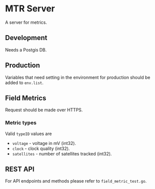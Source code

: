 # MTR Server

A server for metrics.

## Development

Needs a Postgis DB.

## Production

Variables that need setting in the environment for production should be added to `env.list`.

## Field Metrics

Request should be made over HTTPS.

### Metric types

Valid `typeID` values are 

* `voltage` - voltage in mV (int32).
* `clock` - clock quality (int32).
* `satellites` - number of satellites tracked (int32).

## REST API

For API endpoints and methods please refer to `field_metric_test.go`.

